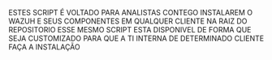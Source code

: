 ESTES SCRIPT É VOLTADO PARA ANALISTAS CONTEGO INSTALAREM O WAZUH E SEUS COMPONENTES EM QUALQUER CLIENTE
NA RAIZ DO REPOSITORIO ESSE MESMO SCRIPT ESTA DISPONIVEL DE FORMA QUE SEJA CUSTOMIZADO PARA QUE A TI INTERNA DE DETERMINADO CLIENTE FAÇA A INSTALAÇÃO
